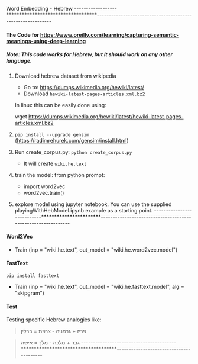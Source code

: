 Word Embedding - Hebrew
------------------***********************************-----------------------------------------------------------

#### The Code for https://www.oreilly.com/learning/capturing-semantic-meanings-using-deep-learning

##### Note: This code works for Hebrew, but it should work on any other language.

1. Download hebrew dataset from wikipedia
   - Go to: https://dumps.wikimedia.org/hewiki/latest/
   - Download `hewiki-latest-pages-articles.xml.bz2`
   
   In linux this can be easily done using: 
   
   wget https://dumps.wikimedia.org/hewiki/latest/hewiki-latest-pages-articles.xml.bz2

2. `pip install --upgrade gensim` (https://radimrehurek.com/gensim/install.html)
3. Run create_corpus.py: `python create_corpus.py`
    - It will create `wiki.he.text`
    
4. train the model: 
   from python prompt: 
   - import word2vec
   - word2vec.train()
   
5. explore model using jupyter notebook. You can use the supplied playingWithHebModel.ipynb example as
   a starting point.
---------------------------***********************-------------------------------------------------------------

####  Word2Vec
- Train (inp = "wiki.he.text", out_model = "wiki.he.word2vec.model")

####  FastText
`pip install fasttext`

- Train (inp = "wiki.he.text", out_model = "wiki.he.fasttext.model", alg = "skipgram")

#### Test

Testing specific Hebrew analogies like:

> פריז + גרמניה - צרפת = ברלין

> גבר + מלכה - מלך = אישה
----------------------------------------*************************************----------------------------------------
